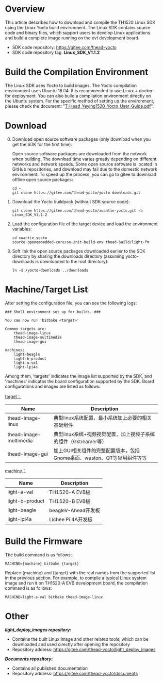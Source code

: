 # Overview

This article describes how to download and compile the TH1520 Linux SDK using the Linux Yocto build environment. The Linux SDK contains source code and binary files, which support users to develop Linux applications and build a complete image running on the evt development board.

- SDK code repository: https://gitee.com/thead-yocto
- SDK code repository tag: **Linux_SDK_V1.1.2**

# Build the Compilation Environment

The Linux SDK uses Yocto to build images. The Yocto compilation environment uses Ubuntu 18.04. It is recommended to use Linux + docker for deployment. You can also build a compilation environment directly on the Ubuntu system. For the specific method of setting up the environment, please check the document: "[T-Head_Yeying1520_Yocto_User_Guide.pdf](https://gitee.com/thead-yocto/documents/blob/master/en/user_guide/T-Head_Yeying1520_Yocto_User_Guide.pdf)".

# Download

0. Download open source software packages (only download when you get the SDK for the first time): 

   Open source software packages are downloaded from the network when building. The download time varies greatly depending on different networks and network speeds. Some open source software is located in GitHub repositories, and download may fail due to the domestic network environment. To speed up the process, you can go to gitee to download offline open source packages:

    ```
    cd ~
    git clone https://gitee.com/thead-yocto/yocto-downloads.git
    ```

1. Download the Yocto buildpack (without SDK source code):

   ```
   git clone https://gitee.com/thead-yocto/xuantie-yocto.git -b Linux_SDK_V1.1.2
   ```

2. Load the configuration file of the target device and load the environment variables:

   ```
   cd xuantie-yocto
   source openembedded-core/oe-init-build-env thead-build/light-fm
   ```
   
3. Soft link the open source packages downloaded earlier to the SDK directory by sharing the downloads directory (assuming yocto-downloads is downloaded to the root directory):

   ```
   ln -s /yocto-downloads ../downloads
   ```

# Machine/Target List

After setting  the configuration file, you can see the following logs:

```
### Shell environment set up for builds. ###

You can now run 'bitbake <target>'

Common targets are:
    thead-image-linux
    thead-image-multimedia
    thead-image-gui

machines:
    light-beagle
    light-b-product
    light-a-val
    light-lpi4a
```

Among them, 'targets' indicates the image list supported by the SDK, and 'machines' indicates the board configuration supported by the SDK. Board configurations and images are listed as follows:

<u>target：</u>

| Name                   | Description                                                  |
| ---------------------- | ------------------------------------------------------------ |
| thead-image-linux      | 典型linux系统配置，最小系统加上必要的相关基础组件            |
| thead-image-multimedia | 典型linux系统+视频视觉配置，加上视频子系统的组件（Gstreamer等） |
| thead-image-gui        | 加上GUI相关组件的完整配置版本，包括Gnome桌面、weston、QT等应用组件等等 |

<u>machine：</u>

| Name            | Description         |
| --------------- | ------------------- |
| light-a-val     | TH1520-A EVB板      |
| light-b-product | TH1520-B EVB板      |
| light-beagle    | beagleV-Ahead开发板 |
| light-lpi4a     | Lichee Pi 4A开发板  |

# Build the Firmware

The build command is as follows:

```
MACHINE={machine} bitbake {target}
```

Replace {machine} and {target} with the real names from the supported list in the previous section. For example, to compile a typical Linux system image and run it on TH1520-A EVB development board, the compilation command is as follows:

```
MACHINE=light-a-val bitbake thead-image-linux
```

# Other

***light_deploy_images repository:***

- Contains the built Linux Image and other related tools, which can be downloaded and used directly after opening the repository
- Repository address: https://gitee.com/thead-yocto/light_deploy_images

***Documents repository:***

- Contains all published documentation
- Repository address: https://gitee.com/thead-yocto/documents

 